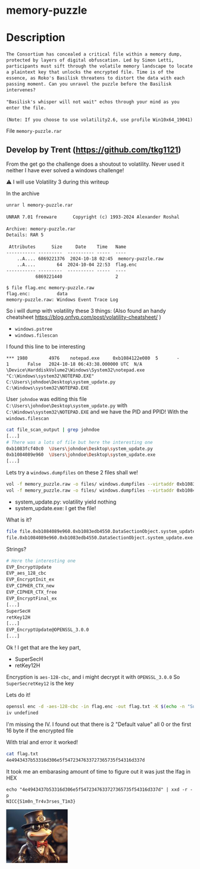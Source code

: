 # memory-puzzle

# Description

```
The Consortium has concealed a critical file within a memory dump, protected by layers of digital obfuscation. Led by Simon Letti, participants must sift through the volatile memory landscape to locate a plaintext key that unlocks the encrypted file. Time is of the essence, as Roko's Basilisk threatens to distort the data with each passing moment. Can you unravel the puzzle before the Basilisk intervenes?

"Basilisk's whisper will not wait" echos through your mind as you enter the file.

(Note: If you choose to use volatility2.6, use profile Win10x64_19041)
```
File `memory-puzzle.rar`

## Develop by Trent (https://github.com/tkg1121)

From the get go the challenge does a shoutout to volatility. Never used it neither I have ever solved a windows challenge!

⚠️ I will use Volatility 3 during this writeup

In the archive
```
unrar l memory-puzzle.rar 

UNRAR 7.01 freeware      Copyright (c) 1993-2024 Alexander Roshal

Archive: memory-puzzle.rar
Details: RAR 5

 Attributes      Size     Date    Time   Name
----------- ---------  ---------- -----  ----
    ..A.... 6869221376  2024-10-18 02:45  memory-puzzle.raw
    ..A....        64  2024-10-04 22:53  flag.enc
----------- ---------  ---------- -----  ----
           6869221440                    2
```

```
$ file flag.enc memory-puzzle.raw
flag.enc:          data
memory-puzzle.raw: Windows Event Trace Log
```

So i will dump with volatility these 3 things:
(Also found an handy cheatsheet https://blog.onfvp.com/post/volatility-cheatsheet/ )
- `windows.pstree`
- `windows.filescan`

I found this line to be interesting
```
*** 1980        4976    notepad.exe     0xb1084122e080  5       -       1       False   2024-10-18 06:43:38.000000 UTC  N/A     \Device\HarddiskVolume2\Windows\System32\notepad.exe    "C:\Windows\system32\NOTEPAD.EXE" C:\Users\johndoe\Desktop\system_update.py     C:\Windows\system32\NOTEPAD.EXE
```
User `johndoe` was editing this file `C:\Users\johndoe\Desktop\system_update.py` with  `C:\Windows\system32\NOTEPAD.EXE` and we have the PID and PPID!
With the `windows.filescan`

```bash
cat file_scan_output | grep johndoe
[...]
# There was a lots of file but here the interesting one
0xb1083fcf40c0  \Users\johndoe\Desktop\system_update.py
0xb1084089e960  \Users\johndoe\Desktop\system_update.exe
[...]
```
Lets try a `windows.dumpfiles` on these 2 files shall we!

```bash
vol -f memory_puzzle.raw -o files/ windows.dumpfiles --virtaddr 0xb1083fcf40c0 # system_update.py virt adddress
vol -f memory_puzzle.raw -o files/ windows.dumpfiles --virtaddr 0xb1084089e960 # system_update.exe virt adddress
```

- system_update.py: volatility yield nothing
- system_update.exe: I get the file!

What is it?
```bash
file file.0xb1084089e960.0xb1083edb4550.DataSectionObject.system_update.exe.dat
file.0xb1084089e960.0xb1083edb4550.DataSectionObject.system_update.exe.dat: ELF 64-bit LSB pie executable, x86-64, version 1 (SYSV), dynamically linked, interpreter /lib64/ld-linux-x86-64.so.2, BuildID[sha1]=c094c53ae90b55cff2d739824790963e767852f0, for GNU/Linux 3.2.0, not stripped
```

Strings?
```bash
# Here the interesting one
EVP_EncryptUpdate
EVP_aes_128_cbc
EVP_EncryptInit_ex
EVP_CIPHER_CTX_new
EVP_CIPHER_CTX_free
EVP_EncryptFinal_ex
[...]
SuperSecH
retKey12H
[...]
EVP_EncryptUpdate@OPENSSL_3.0.0
[...]
```

Ok ! I get that are the key part,
- SuperSecH
- retKey12H

Encryption is `aes-128-cbc`, and i might decrypt it with `OPENSSL_3.0.0`
So `SuperSecretKey12` is the key 

Lets do it!
```bash
openssl enc -d -aes-128-cbc -in flag.enc -out flag.txt -K $(echo -n "SuperSecret12" | xxd -p)  
iv undefined
```
I'm missing the IV. I found out that there is 2 "Default value" all 0 or the first 16 byte if the encrypted file


With trial and error it worked!
```bash
cat flag.txt 
4e4943437b53316d306e5f5472347633727365735f54316d337d
```
It took me an embarasing amount of time to figure out it was just the lfag in HEX

```
echo "4e4943437b53316d306e5f5472347633727365735f54316d337d" | xxd -r -p
NICC{S1m0n_Tr4v3rses_T1m3}
```

![alt text](img/toad.png)